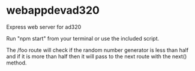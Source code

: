 # webappdevad320
Express web server for ad320

Run "npm start" from your terminal or use the included script.

The /foo route will check if the random number generator is less than half and if it is more than half then it will pass to the next route with the next() method.
